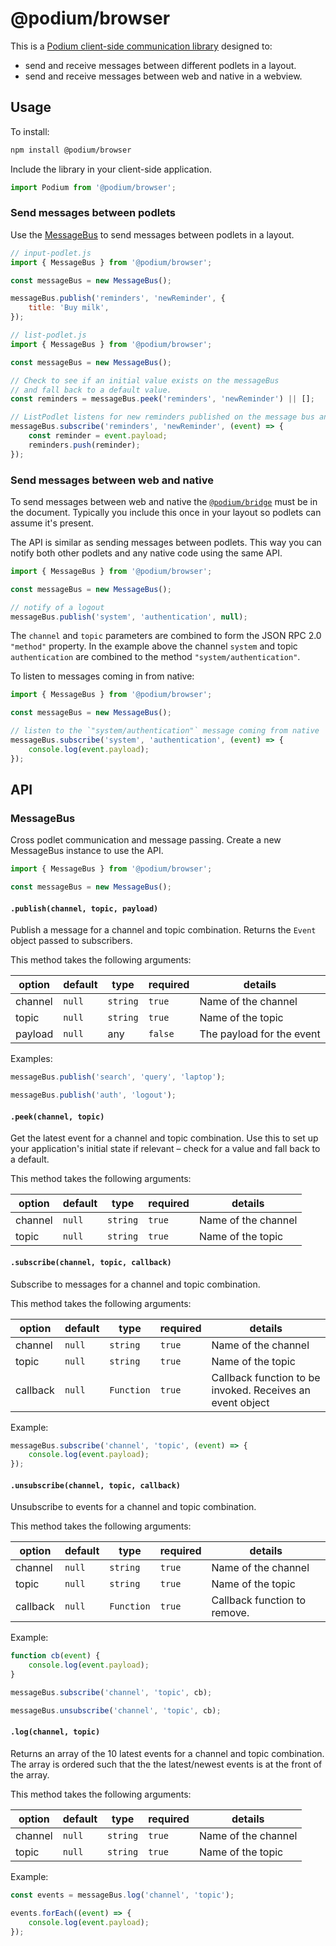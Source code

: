 # @podium/browser

This is a [Podium client-side communication library](https://podium-lib.io/docs/guides/client-side-communication) designed to:

-   send and receive messages between different podlets in a layout.
-   send and receive messages between web and native in a webview.

## Usage

To install:

```sh
npm install @podium/browser
```

Include the library in your client-side application.

```js
import Podium from '@podium/browser';
```

### Send messages between podlets

Use the [MessageBus](#messagebus) to send messages between podlets in a layout.

```javascript
// input-podlet.js
import { MessageBus } from '@podium/browser';

const messageBus = new MessageBus();

messageBus.publish('reminders', 'newReminder', {
    title: 'Buy milk',
});
```

```js
// list-podlet.js
import { MessageBus } from '@podium/browser';

const messageBus = new MessageBus();

// Check to see if an initial value exists on the messageBus
// and fall back to a default value.
const reminders = messageBus.peek('reminders', 'newReminder') || [];

// ListPodlet listens for new reminders published on the message bus and updates its state
messageBus.subscribe('reminders', 'newReminder', (event) => {
    const reminder = event.payload;
    reminders.push(reminder);
});
```

### Send messages between web and native

To send messages between web and native the [`@podium/bridge`](https://github.com/podium-lib/bridge) must be in the document. Typically you include this once in your layout so podlets can assume it's present.

The API is similar as sending messages between podlets. This way you can notify both other podlets and any native code using the same API.

```js
import { MessageBus } from '@podium/browser';

const messageBus = new MessageBus();

// notify of a logout
messageBus.publish('system', 'authentication', null);
```

The `channel` and `topic` parameters are combined to form the JSON RPC 2.0 `"method"` property. In the example above the channel `system` and topic `authentication` are combined to the method `"system/authentication"`.

To listen to messages coming in from native:

```js
import { MessageBus } from '@podium/browser';

const messageBus = new MessageBus();

// listen to the `"system/authentication"` message coming from native
messageBus.subscribe('system', 'authentication', (event) => {
    console.log(event.payload);
});
```

## API

### MessageBus

Cross podlet communication and message passing.
Create a new MessageBus instance to use the API.

```javascript
import { MessageBus } from '@podium/browser';

const messageBus = new MessageBus();
```

#### `.publish(channel, topic, payload)`

Publish a message for a channel and topic combination. Returns the `Event` object passed to subscribers.

This method takes the following arguments:

| option  | default | type     | required | details                   |
| ------- | ------- | -------- | -------- | ------------------------- |
| channel | `null`  | `string` | `true`   | Name of the channel       |
| topic   | `null`  | `string` | `true`   | Name of the topic         |
| payload | `null`  | any      | `false`  | The payload for the event |

Examples:

```javascript
messageBus.publish('search', 'query', 'laptop');

messageBus.publish('auth', 'logout');
```

#### `.peek(channel, topic)`

Get the latest event for a channel and topic combination. Use this to set up your application's initial state if relevant – check for a value and fall back to a default.

This method takes the following arguments:

| option  | default | type     | required | details             |
| ------- | ------- | -------- | -------- | ------------------- |
| channel | `null`  | `string` | `true`   | Name of the channel |
| topic   | `null`  | `string` | `true`   | Name of the topic   |

#### `.subscribe(channel, topic, callback)`

Subscribe to messages for a channel and topic combination.

This method takes the following arguments:

| option   | default | type       | required | details                                                   |
| -------- | ------- | ---------- | -------- | --------------------------------------------------------- |
| channel  | `null`  | `string`   | `true`   | Name of the channel                                       |
| topic    | `null`  | `string`   | `true`   | Name of the topic                                         |
| callback | `null`  | `Function` | `true`   | Callback function to be invoked. Receives an event object |

Example:

```javascript
messageBus.subscribe('channel', 'topic', (event) => {
    console.log(event.payload);
});
```

#### `.unsubscribe(channel, topic, callback)`

Unsubscribe to events for a channel and topic combination.

This method takes the following arguments:

| option   | default | type       | required | details                      |
| -------- | ------- | ---------- | -------- | ---------------------------- |
| channel  | `null`  | `string`   | `true`   | Name of the channel          |
| topic    | `null`  | `string`   | `true`   | Name of the topic            |
| callback | `null`  | `Function` | `true`   | Callback function to remove. |

Example:

```javascript
function cb(event) {
    console.log(event.payload);
}

messageBus.subscribe('channel', 'topic', cb);

messageBus.unsubscribe('channel', 'topic', cb);
```

#### `.log(channel, topic)`

Returns an array of the 10 latest events for a channel and topic combination.
The array is ordered such that the the latest/newest events is at the front of the array.

This method takes the following arguments:

| option  | default | type     | required | details             |
| ------- | ------- | -------- | -------- | ------------------- |
| channel | `null`  | `string` | `true`   | Name of the channel |
| topic   | `null`  | `string` | `true`   | Name of the topic   |

Example:

```javascript
const events = messageBus.log('channel', 'topic');

events.forEach((event) => {
    console.log(event.payload);
});
```
